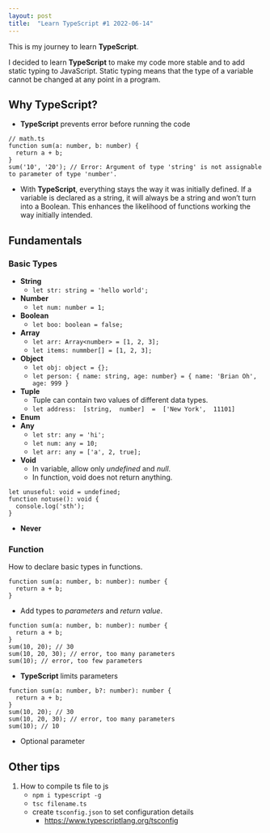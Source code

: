 ```yaml
---
layout: post
title:  "Learn TypeScript #1 2022-06-14"
---
```


This is my journey to learn **TypeScript**.

I decided to learn **TypeScript** to make my code more stable and to add static typing to JavaScript. Static typing means that the type of a variable cannot be changed at any point in a program.

## Why TypeScript?

- **TypeScript** prevents error before running the code
```
// math.ts
function sum(a: number, b: number) {
  return a + b;
}
sum('10', '20'); // Error: Argument of type 'string' is not assignable to parameter of type 'number'.
```
- With **TypeScript**, everything stays the way it was initially defined. If a variable is declared as a string, it will always be a string and won’t turn into a Boolean. This enhances the likelihood of functions working the way initially intended.

## Fundamentals

### Basic Types

- **String**
	- `let str: string = 'hello world';`
- **Number**
	- `let num: number = 1;`
- **Boolean**
	- `let boo: boolean = false;`
- **Array**
	- `let arr: Array<number> = [1, 2, 3];`
	- `let items: nummber[] = [1, 2, 3];`
- **Object**
	- `let obj: object = {};`
	- `let person: { name: string, age: number} = { name: 'Brian Oh', age: 999 }`
- **Tuple**
	- Tuple can contain two values of different data types.
	- `let address:  [string,  number]  =  ['New York',  11101]`
- **Enum**
- **Any**
	- `let str: any = 'hi';`
	- `let num: any = 10;`
	- `let arr: any = ['a', 2, true];`
- **Void**
	- In variable, allow only *undefined* and *null*.
	- In function, void does not return anything.
```
let unuseful: void = undefined;
function notuse(): void {
  console.log('sth');
}
```
- **Never**


### Function

How to declare basic types in functions.
```
function sum(a: number, b: number): number {
  return a + b;
}
```
- Add types to *parameters* and *return value*.
```
function sum(a: number, b: number): number {
  return a + b;
}
sum(10, 20); // 30
sum(10, 20, 30); // error, too many parameters
sum(10); // error, too few parameters
```
- **TypeScript** limits parameters
```
function sum(a: number, b?: number): number {
  return a + b;
}
sum(10, 20); // 30
sum(10, 20, 30); // error, too many parameters
sum(10); // 10
```
- Optional parameter

## Other tips

 1. How to compile ts file to js
	 - `npm i typescript -g`
	 - `tsc filename.ts`
	 - create `tsconfig.json` to set configuration details
		 - https://www.typescriptlang.org/tsconfig

